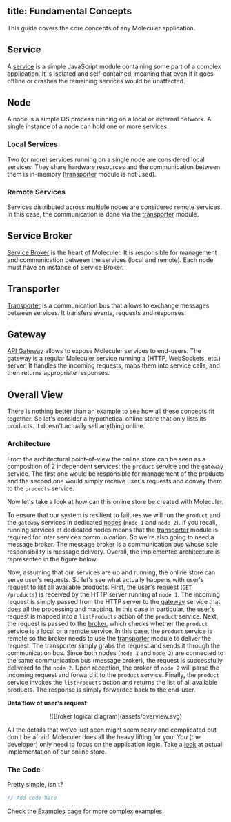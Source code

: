 title: Fundamental Concepts
---

This guide covers the core concepts of any Moleculer application.

## Service
A [service](services.html) is a simple JavaScript module containing some part of a complex application. It is isolated and self-contained, meaning that even if it goes offline or crashes the remaining services would be unaffected.

## Node
A node is a simple OS process running on a local or external network. A single instance of a node can hold one or more services.

### Local Services
Two (or more) services running on a single node are considered local services. They share hardware resources and the communication between them is in-memory ([transporter](#Transporter) module is not used).

### Remote Services
Services distributed across multiple nodes are considered remote services. In this case, the communication is done via the [transporter](#Transporter) module.

## Service Broker
[Service Broker](broker.html) is the heart of Moleculer. It is responsible for management and communication between the services (local and remote). Each node must have an instance of Service Broker.

## Transporter
[Transporter](networking.html) is a communication bus that allows to exchange messages between services. It transfers events, requests and responses.

## Gateway
[API Gateway](moleculer-web.html) allows to expose Moleculer services to end-users. The gateway is a regular Moleculer service running a (HTTP, WebSockets, etc.) server.  It handles the incoming requests, maps them into service calls, and then returns appropriate responses.

## Overall View
There is nothing better than an example to see how all these concepts fit together. So let's consider a hypothetical online store that only lists its products. It doesn't actually sell anything online.

### Architecture

From the architectural point-of-view the online store can be seen as a composition of 2 independent services: the `product` service and the `gateway` service. The first one would be responsible for management of the products and the second one would simply receive user´s requests and convey them to the `products` service.

Now let's take a look at how can this online store be created with Moleculer.

To ensure that our system is resilient to failures we will run the `product` and the `gateway` services in dedicated [nodes](#Node) (`node 1` and `node 2`). If you recall, running services at dedicated nodes means that the [transporter](#Transporter) module is required for inter services communication. So we're also going to need a message broker. The message broker is a communication bus whose sole responsibility is message delivery. Overall, the implemented architecture is represented in the figure below.

Now, assuming that our services are up and running, the online store can serve user's requests. So let's see what actually happens with user's request to list all available products. First, the user's request (`GET /products`) is received by the HTTP server running at `node 1`. The incoming request is simply passed from the HTTP server to the [gateway](#Gateway) service that does all the processing and mapping. In this case in particular, the user´s request is mapped into a `listProducts` action of the `product` service.  Next, the request is passed to the [broker](#Service-Broker), which checks whether the `product` service is a [local](#Local-Services) or a [remote](#Remote-Services) service. In this case, the `product` service is remote so the broker needs to use the [transporter](#Transporter) module to deliver the request. The transporter simply grabs the request and sends it through the communication bus. Since both nodes (`node 1` and `node 2`) are connected to the same communication bus (message broker), the request is successfully delivered to the `node 2`. Upon reception, the broker of `node 2` will parse the incoming request and forward it to the `product` service. Finally, the `product` service invokes the `listProducts` action and returns the list of all available products. The response is simply forwarded back to the end-user.

**Data flow of user's request**
<div align="center">
![Broker logical diagram](assets/overview.svg)
</div>

All the details that we've just seen might seem scary and complicated but don't be afraid. Moleculer does all the heavy lifting for you! You (the developer) only need to focus on the application logic. Take a [look](#The-Code) at actual implementation of our online store.

### The Code 
Pretty simple, isn't?
```javascript
// Add code here
```

Check the [Examples](examples.html) page for more complex examples.